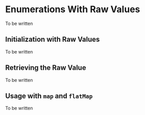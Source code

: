# Enumerations With Raw Values

To be written

## Initialization with Raw Values

To be written

## Retrieving the Raw Value

To be written

## Usage with `map` and `flatMap`

To be written
